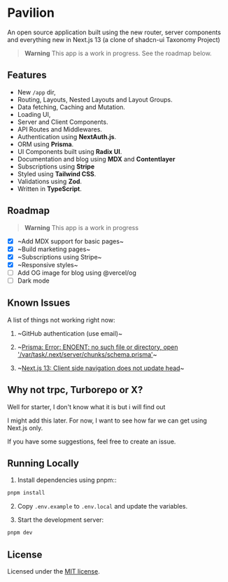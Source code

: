 # Pavilion

An open source application built using the new router, server components and everything new in Next.js 13 (a clone of shadcn-ui Taxonomy Project)

> **Warning**
> This app is a work in progress.
> See the roadmap below.

## Features

- New `/app` dir,
- Routing, Layouts, Nested Layouts and Layout Groups.
- Data fetching, Caching and Mutation.
- Loading UI,
- Server and Client Components.
- API Routes and Middlewares.
- Authentication using **NextAuth.js**.
- ORM using **Prisma**.
- UI Components built using **Radix UI**.
- Documentation and blog using **MDX** and **Contentlayer**
- Subscriptions using **Stripe**
- Styled using **Tailwind CSS**.
- Validations using **Zod**.
- Written in **TypeScript**.

## Roadmap

> **Warning**
> This app is a work in progress

- [x] ~Add MDX support for basic pages~
- [x] ~Build marketing pages~
- [x] ~Subscriptions using Stripe~
- [x] ~Responsive styles~
- [ ] Add OG image for blog using @vercel/og
- [ ] Dark mode

## Known Issues

A list of things not working right now:

1. ~GitHub authentication (use email)~

2. ~[Prisma: Error: ENOENT: no such file or directory, open '/var/task/.next/server/chunks/schema.prisma'](https://github.com/prisma/prisma/issues/16117)~
3. ~[Next.js 13: Client side navigation does not update head](https://github.com/vercel/next.js/issues/42414)~

## Why not trpc, Turborepo or X?

Well for starter, I don't know what it is but i will find out

I might add this later. For now, I want to see how far we can get using Next.js only.

If you have some suggestions, feel free to create an issue.

## Running Locally

1. Install dependencies using pnpm::

```sh
pnpm install
```

2. Copy `.env.example` to `.env.local` and update the variables.

3. Start the development server:

```sh
pnpm dev
```

## License

Licensed under the [MIT license](https://github.com/reflexjs/reflex/blob/master/LICENSE).
